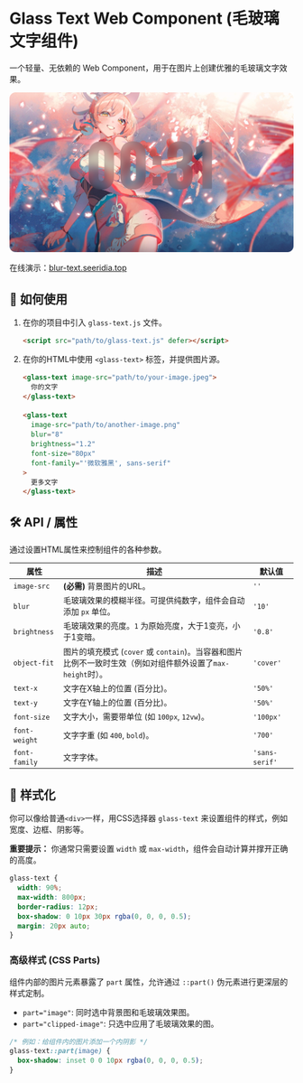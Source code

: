 # Glass Text Web Component (毛玻璃文字组件)

一个轻量、无依赖的 Web Component，用于在图片上创建优雅的毛玻璃文字效果。

![组件效果演示](image/example.webp)

在线演示：[blur-text.seeridia.top](https://blur-text.seeridia.top)

## 🚀 如何使用

1.  在你的项目中引入 `glass-text.js` 文件。

    ```html
    <script src="path/to/glass-text.js" defer></script>
    ```

2.  在你的HTML中使用 `<glass-text>` 标签，并提供图片源。

    ```html
    <glass-text image-src="path/to/your-image.jpeg">
      你的文字
    </glass-text>

    <glass-text
      image-src="path/to/another-image.png"
      blur="8"
      brightness="1.2"
      font-size="80px"
      font-family="'微软雅黑', sans-serif"
    >
      更多文字
    </glass-text>
    ```

## 🛠️ API / 属性

通过设置HTML属性来控制组件的各种参数。

| 属性            | 描述                                                                          | 默认值         |
| --------------- | ----------------------------------------------------------------------------- | -------------- |
| `image-src`     | **(必需)** 背景图片的URL。                                                      | `''`           |
| `blur`          | 毛玻璃效果的模糊半径。可提供纯数字，组件会自动添加 `px` 单位。                    | `'10'`         |
| `brightness`    | 毛玻璃效果的亮度。`1` 为原始亮度，大于1变亮，小于1变暗。                        | `'0.8'`        |
| `object-fit`    | 图片的填充模式 (`cover` 或 `contain`)。当容器和图片比例不一致时生效（例如对组件额外设置了`max-height`时）。 | `'cover'`      |
| `text-x`        | 文字在X轴上的位置 (百分比)。                                                    | `'50%'`        |
| `text-y`        | 文字在Y轴上的位置 (百分比)。                                                    | `'50%'`        |
| `font-size`     | 文字大小，需要带单位 (如 `100px`, `12vw`)。                                     | `'100px'`      |
| `font-weight`   | 文字字重 (如 `400`, `bold`)。                                                   | `'700'`        |
| `font-family`   | 文字字体。                                                                      | `'sans-serif'` |

## 🎨 样式化

你可以像给普通`<div>`一样，用CSS选择器 `glass-text` 来设置组件的样式，例如宽度、边框、阴影等。

**重要提示：** 你通常只需要设置 `width` 或 `max-width`，组件会自动计算并撑开正确的高度。

```css
glass-text {
  width: 90%;
  max-width: 800px;
  border-radius: 12px;
  box-shadow: 0 10px 30px rgba(0, 0, 0, 0.5);
  margin: 20px auto;
}
```

### 高级样式 (CSS Parts)

组件内部的图片元素暴露了 `part` 属性，允许通过 `::part()` 伪元素进行更深层的样式定制。

- `part="image"`: 同时选中背景图和毛玻璃效果图。
- `part="clipped-image"`: 只选中应用了毛玻璃效果的图。

```css
/* 例如：给组件内的图片添加一个内阴影 */
glass-text::part(image) {
  box-shadow: inset 0 0 10px rgba(0, 0, 0, 0.5);
}
```
